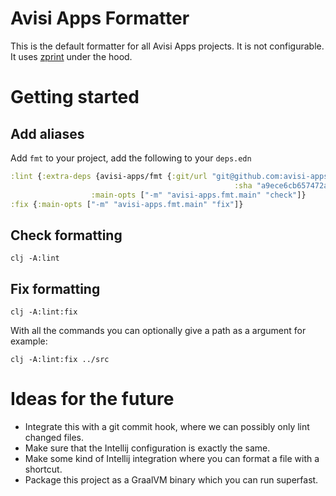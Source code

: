 # Avisi Apps Formatter

This is the default formatter for all Avisi Apps projects.
It is not configurable. It uses [zprint](https://github.com/kkinnear/zprint)
under the hood.

# Getting started

## Add aliases
Add `fmt` to your project, add the following to your `deps.edn`

```clojure
:lint {:extra-deps {avisi-apps/fmt {:git/url "git@github.com:avisi-apps/fmt.git"
                                                  :sha "a9ece6cb657472a12742bfcd95433bce0f169ccc"}}
                  :main-opts ["-m" "avisi-apps.fmt.main" "check"]}
:fix {:main-opts ["-m" "avisi-apps.fmt.main" "fix"]}
```

## Check formatting

```shell script
clj -A:lint
```

## Fix formatting

```shell script
clj -A:lint:fix
```

With all the commands you can optionally give a path as a argument for example:

```shell script
clj -A:lint:fix ../src
```

# Ideas for the future

* Integrate this with a git commit hook, where we can possibly only lint changed files.
* Make sure that the Intellij configuration is exactly the same.
* Make some kind of Intellij integration where you can format a file with a shortcut.
* Package this project as a GraalVM binary which you can run superfast.
